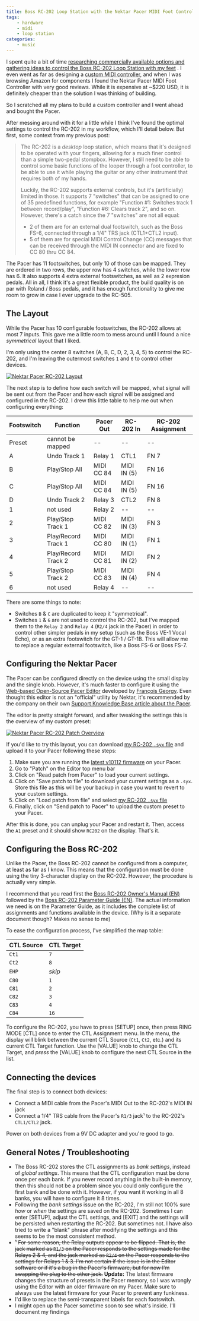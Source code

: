 ```yaml
---
title: Boss RC-202 Loop Station with the Nektar Pacer MIDI Foot Controller
tags:
    - hardware
    - midi
    - loop station
categories:
    - music
---
```


I spent quite a bit of time [researching commercially available options and gathering ideas to control the Boss RC-202 Loop Station with my feet](/blog/2020/04/25/custom-midi-foot-controller-part-1) . I even went as far as designing a [custom MIDI controller](/blog/2020/04/26/custom-midi-foot-controller-part-2), and when I was browsing Amazon for components I found the Nektar Pacer MIDI Foot Controller with very good reviews. While it is expensive at ~$220 USD, it is definitely cheaper than the solution I was thinking of building.

So I scratched all my plans to build a custom controller and I went ahead and bought the Pacer.

After messing around with it for a little while I think I've found the optimal settings to control the RC-202 in my workflow, which I'll detail below.  But first, some context from my previous post:

> The RC-202 is a _desktop_ loop station, which means that it's designed to be operated with your fingers, allowing for a much finer control than a simple two-pedal stompbox. However, I still need to be able to control some basic functions of the looper through a foot controller, to be able to use it while playing the guitar or any other instrument that requires both of my hands.
> 
> Luckily, the RC-202 supports external controls, but it's (artificially) limited in those. It supports 7 "switches" that can be assigned to one of 35 predefined functions, for example "Function #1: Switches track 1 between record/play", "Function #6:  Clears track 2", and so on. However, there's a catch since the 7 "switches" are not all equal:
> 
> - 2 of them are for an external dual footswitch, such as the Boss FS-6, connected through a 1/4" TRS jack (CTL1+CTL2 input).
> - 5 of them are for special MIDI Control Change (CC) messages that can be received through the MIDI IN connector and are fixed to CC 80 thru CC 84.

The Pacer has 11 footswitches, but only 10 of those can be mapped. They are ordered in two rows, the upper row has 4 switches, while the lower row has 6. It also supports 4 extra external footswitches, as well as 2 expresion pedals. All in all, I think it's a great flexible product, the build quality is on par with Roland / Boss pedals, and it has enough functionality to give me room to grow in case I ever upgrade to the RC-505.


## The Layout
While the Pacer has 10 configurable footswitches, the RC-202 allows at most 7 inputs. This gave me a little room to mess around until I found a nice _symmetrical_ layout that I liked.

I'm only using the center 8 switches (A, B, C, D, 2, 3, 4, 5) to control the RC-202, and I'm leaving the outermost switches `1` and `6` to control other devices.

<a href="/images/posts/2020-06-05-boss-rc-202-nektar-pacer-midi-foot-controller/nektar-pacer-rc202-layout.jpg" class="no-underline" target="_blank">
    <img src="/images/posts/2020-06-05-boss-rc-202-nektar-pacer-midi-foot-controller/nektar-pacer-rc202-layout.jpg" alt="Nektar Pacer RC-202 Layout" />
</a>


The next step is to define how each switch will be mapped, what signal will be sent out from the Pacer and how each signal will be assigned and configured in the RC-202. I drew this little table to help me out when configuring everything:


Footswitch |       Function      | Pacer Out  |  RC-202 In  | RC-202 Assignment
-----------|---------------------|------------|-------------|------------------
Preset     | cannot be mapped    | --         | --          | --
A          | Undo Track 1        | Relay 1    | CTL1        | FN 7
B          | Play/Stop All       | MIDI CC 84 | MIDI IN (5) | FN 16
C          | Play/Stop All       | MIDI CC 84 | MIDI IN (5) | FN 16
D          | Undo Track 2        | Relay 3    | CTL2        | FN 8
1          | not used            | Relay 2    | --          | --
2          | Play/Stop Track 1   | MIDI CC 82 | MIDI IN (3) | FN 3
3          | Play/Record Track 1 | MIDI CC 80 | MIDI IN (1) | FN 1
4          | Play/Record Track 2 | MIDI CC 81 | MIDI IN (2) | FN 2
5          | Play/Stop Track 2   | MIDI CC 83 | MIDI IN (4) | FN 4
6          | not used            | Relay 4    | --          | --


There are some things to note:

- Switches `B` & `C` are duplicated to keep it "symmetrical".
- Switches `1` & `6` are not used to control the RC-202, but I've mapped them to the `Relay 2` and `Relay 4` (`R2/4` jack in the Pacer) in order to control other simpler pedals in my setup (such as the Boss VE-1 Vocal Echo), or as an extra footswitch for the GT-1 / GT-1B. This will allow me to replace a regular external footswitch, like a Boss FS-6 or Boss FS-7.


## Configuring the Nektar Pacer
The Pacer can be configured directly on the device using the small display and the single knob. However, it's much faster to configure it using the [Web-based Open-Source Pacer Editor](https://francoisgeorgy.github.io/pacer-editor/#/) developed by [François Georgy](https://github.com/francoisgeorgy).  Even thought this editor is not an "official" utility by Nektar, it's recommended by the company on their own [Support Knowledge Base article about the Pacer](https://nektartech.com/creating-and-customizing-presets-for-pacer/).

The editor is pretty straight forward, and after tweaking the settings this is the overview of my custom preset:

<a href="/images/posts/2020-06-05-boss-rc-202-nektar-pacer-midi-foot-controller/nektar-pacer-patch-rc202-overview.png" class="no-underline" target="_blank">
    <img src="/images/posts/2020-06-05-boss-rc-202-nektar-pacer-midi-foot-controller/nektar-pacer-patch-rc202-overview.png" alt="Nektar Pacer RC-202 Patch Overview" />
</a>


If you'd like to try this layout, you can download [my RC-202 `.syx` file](/assets/posts/2020-06-05-boss-rc-202-nektar-pacer-midi-foot-controller/nektar-pacer-patch-rc202.2020-06-13-161935.syx) and upload it to your Pacer following these steps:

1. Make sure you are running the [latest v10112 firmware](https://nektartech.com/updating-firmware-pacer/) on your Pacer.
2. Go to "Patch" on the Editor top menu bar
3. Click on "Read patch from Pacer" to load your current settings.
4. Click on "Save patch to file" to download your current settings as a `.syx`.  Store this file as this will be your backup in case you want to revert to your custom settings.
5. Click on "Load patch from file" and select [my RC-202 `.syx` file](/assets/posts/2020-06-05-boss-rc-202-nektar-pacer-midi-foot-controller/nektar-pacer-patch-rc202.2020-06-13-161935.syx)
6. Finally, click on "Send patch to Pacer" to upload the custom preset to your Pacer.


After this is done, you can unplug your Pacer and restart it. Then, access the `A1` preset and it should show `RC202` on the display. That's it.


## Configuring the Boss RC-202
Unlike the Pacer, the Boss RC-202 cannot be configured from a computer, at least as far as I know.  This means that the configuration must be done using the tiny 3-character display on the RC-202.  However, the procedure is actually very simple.

I recommend that you read first the [Boss RC-202 Owner's Manual (EN)](https://www.boss.info/global/support/by_product/rc-202/owners_manuals/2b3c1c0a-7ea1-42b3-9c81-ef33cf05aaa0/) followed by the [Boss RC-202 Parameter Guide (EN)](http://eg.boss.info/support/by_product/rc-202/owners_manuals/352020).  The actual information we need is on the Parameter Guide, as it includes the complete list of assignments and functions available in the device. (Why is it a separate document though? Makes no sense to me)

To ease the configuration process, I've simplified the map table:

CTL Source | CTL Target 
-----------|------------
`Ct1`      | `7`
`Ct2`      | `8`
`EHP`      | _skip_
`C80`      | `1`
`C81`      | `2`
`C82`      | `3`
`C83`      | `4`
`C84`      | `16`

To configure the RC-202, you have to press [SETUP] once, then press RING MODE [CTL] once to enter the CTL Assignment menu. In the menu, the display will blink between the current CTL Source (`Ct1`, `Ct2`, etc.) and its current CTL Target function. Use the [VALUE] knob to change the CTL Target, and _press_ the [VALUE] knob to configure the next CTL Source in the list.

## Connecting the devices
The final step is to connect both devices:
 
 - Connect a MIDI cable from the Pacer's MIDI Out to the RC-202's MIDI IN jack
 - Connect a 1/4" TRS cable from the Pacer's `R1/3` jack¹ to the RC-202's `CTL1/CTL2` jack.
 
Power on both devices from a 9V DC adapter and you're good to go. 

## General Notes / Troubleshooting
- The Boss RC-202 stores the CTL assignments as _bank settings_, instead of _global settings_. This means that the CTL configuration must be done once per each bank. If you never record anything in the built-in memory, then this should not be a problem since you could only configure the first bank and be done with it.  However, if you want it working in all 8 banks, you will have to configure it 8 times.
- Following the _bank settings_ issue on the RC-202, I'm still not 100% sure _how_ or _when_ the settings are saved on the RC-202.  Sometimes I can enter [SETUP], adjust the CTL settings, and [EXIT] and the settings will be persisted when restarting the RC-202. But sometimes not.  I have also tried to write a "blank" phrase after modifying the settings and this seems to be the most consistent method.
- ¹ <s>For some reason, the Relay outputs appear to be flipped.  That is, the jack marked as `R1/3` on the Pacer responds to the settings made for the Relays 2 & 4, and the jack marked as `R2/4` on the Pacer responds to the settings for Relays 1 & 3. I'm not certain if the issue is in the Editor software or if it's a bug in the Pacer's firmware, but for now I'm swapping the plug to the other jack.</s> **Update:** The latest firmware changes the structure of presets in the Pacer memory, so I was wrongly using the Editor with an older firmware on my Pacer. Make sure to always use the latest firmware for your Pacer to prevent any funkiness.
- I'd like to replace the semi-transparent labels for each footswitch.
- I might open up the Pacer sometime soon to see what's inside. I'll document my findings